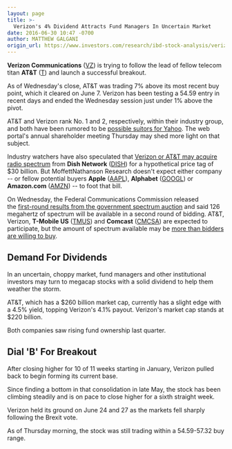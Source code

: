 ```yaml
---
layout: page
title: >-
  Verizon's 4% Dividend Attracts Fund Managers In Uncertain Market
date: 2016-06-30 10:47 -0700
author: MATTHEW GALGANI
origin_url: https://www.investors.com/research/ibd-stock-analysis/verizons-4-dividend-attracts-fund-managers-in-uncertain-market/
---
```





**Verizon Communications** ([VZ](https://research.investors.com/quote.aspx?symbol=VZ)) is trying to follow the lead of fellow telecom titan **AT&T** ([T](https://research.investors.com/quote.aspx?symbol=T)) and launch a successful breakout.


As of Wednesday's close, AT&T was trading 7% above its most recent buy point, which it cleared on June 7. Verizon has been testing a 54.59 entry in recent days and ended the Wednesday session just under 1% above the pivot.


AT&T and Verizon rank No. 1 and 2, respectively, within their industry group, and both have been rumored to be [possible suitors for Yahoo](https://www.investors.com/news/technology/dish-stock-downgraded-on-unlikely-spectrum-sale-downward-pressure/). The web portal's annual shareholder meeting Thursday may shed more light on that subject.


Industry watchers have also speculated that [Verizon or AT&T may acquire radio spectrum](https://www.investors.com/news/technology/dish-stock-downgraded-on-unlikely-spectrum-sale-downward-pressure/) from **Dish Network** ([DISH](https://research.investors.com/quote.aspx?symbol=DISH)) for a hypothetical price tag of $30 billion. But MoffettNathanson Research doesn't expect either company -- or fellow potential buyers **Apple** ([AAPL](https://research.investors.com/quote.aspx?symbol=AAPL)), **Alphabet** ([GOOGL](https://research.investors.com/quote.aspx?symbol=GOOGL)) or **Amazon.com** ([AMZN](https://research.investors.com/quote.aspx?symbol=AMZN)) -- to foot that bill.


On Wednesday, the Federal Communications Commission released the [first-round results from the government spectrum auction](https://www.investors.com/news/technology/att-verizon-and-broadcasters-set-for-game-of-chicken-in-fcc-auction/) and said 126 megahertz of spectrum will be available in a second round of bidding. AT&T, Verizon, **T-Mobile US** ([TMUS](https://research.investors.com/quote.aspx?symbol=TMUS)) and **Comcast** ([CMCSA](https://research.investors.com/quote.aspx?symbol=CMCSA)) are expected to participate, but the amount of spectrum available may be [more than bidders are willing to buy](https://www.investors.com/news/technology/whats-at-stake-for-dish-comcast-att-verizon-in-long-tv-auction/).


Demand For Dividends
--------------------


In an uncertain, choppy market, fund managers and other institutional investors may turn to megacap stocks with a solid dividend to help them weather the storm.


AT&T, which has a $260 billion market cap, currently has a slight edge with a 4.5% yield, topping Verizon's 4.1% payout. Verizon's market cap stands at $220 billion.


Both companies saw rising fund ownership last quarter.


Dial 'B' For Breakout
---------------------


After closing higher for 10 of 11 weeks starting in January, Verizon pulled back to begin forming its current base.


Since finding a bottom in that consolidation in late May, the stock has been climbing steadily and is on pace to close higher for a sixth straight week.


Verizon held its ground on June 24 and 27 as the markets fell sharply following the Brexit vote.


As of Thursday morning, the stock was still trading within a 54.59-57.32 buy range.




